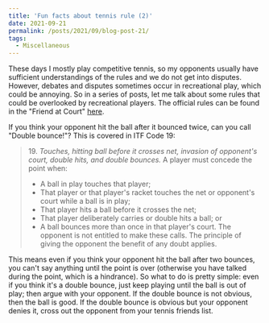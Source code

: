 ```yaml
---
title: 'Fun facts about tennis rule (2)'
date: 2021-09-21
permalink: /posts/2021/09/blog-post-21/
tags:
  - Miscellaneous
---
```


These days I mostly play competitive tennis, so my opponents usually have sufficient understandings of the rules and we do not get into disputes. However, debates and disputes sometimes occur in recreational play, which could be annoying. So in a series of posts, let me talk about some rules that could be overlooked by recreational players. The official rules can be found in the "Friend at Court" [here](https://www.usta.com/en/home/coach-organize/tennis-tool-center/resource-library/bylaws-regulations-forms.html).

If you think your opponent hit the ball after it bounced twice, can you call "Double bounce!"? This is covered in ITF Code 19:

> 19\. *Touches, hitting ball before it crosses net, invasion of opponent's court, double hits, and double bounces.* A player must concede the point when:
>- A ball in play touches that player;
>- That player or that player's racket touches the net or opponent's court while a ball is in play;
>- That player hits a ball before it crosses the net;
>- That player deliberately carries or double hits a ball; or
>- A ball bounces more than once in that player's court.
>The opponent is not entitled to make these calls. The principle of giving the opponent the benefit of any doubt applies.

This means even if you think your opponent hit the ball after two bounces, you can't say anything until the point is over (otherwise you have talked during the point, which is a hindrance). So what to do is pretty simple: even if you think it's a double bounce, just keep playing until the ball is out of play; then argue with your opponent. If the double bounce is not obvious, then the ball is good. If the double bounce is obvious but your opponent denies it, cross out the opponent from your tennis friends list.
